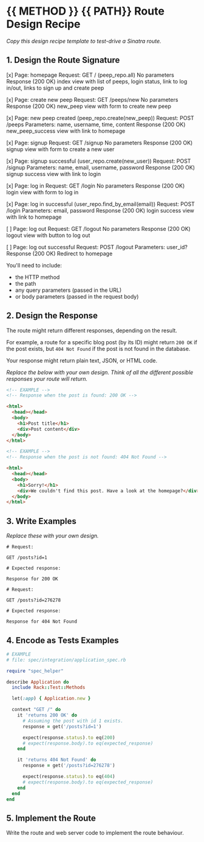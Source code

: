 # {{ METHOD }} {{ PATH}} Route Design Recipe

_Copy this design recipe template to test-drive a Sinatra route._

## 1. Design the Route Signature

[x] Page: homepage
Request: GET / (peep_repo.all)
No parameters
Response (200 OK)
index view with list of peeps, login status, link to log in/out, links to sign up and create peep

[x] Page: create new peep
Request: GET /peeps/new
No parameters
Response (200 OK)
new_peep view with form to create new peep

[x] Page: new peep created (peep_repo.create(new_peep))
Request: POST /peeps
Parameters: name, username, time, content
Response (200 OK)
new_peep_success view with link to homepage

[x] Page: signup
Request: GET /signup
No parameters
Response (200 OK)
signup view with form to create a new user

[x] Page: signup successful (user_repo.create(new_user))
Request: POST /signup
Parameters: name, email, username, password
Response (200 OK)
signup success view with link to login

[x] Page: log in
Request: GET /login
No parameters
Response (200 OK)
login view with form to log in

[x] Page: log in successful (user_repo.find_by_email(email))
Request: POST /login
Parameters: email, password
Response (200 OK)
login success view with link to homepage

[ ] Page: log out
Request: GET /logout
No parameters
Response (200 OK)
logout view with button to log out

[ ] Page: log out successful
Request: POST /logout
Parameters: user_id?
Response (200 OK)
Redirect to homepage

You'll need to include:
  * the HTTP method
  * the path
  * any query parameters (passed in the URL)
  * or body parameters (passed in the request body)

## 2. Design the Response

The route might return different responses, depending on the result.

For example, a route for a specific blog post (by its ID) might return `200 OK` if the post exists, but `404 Not Found` if the post is not found in the database.

Your response might return plain text, JSON, or HTML code.

_Replace the below with your own design. Think of all the different possible responses your route will return._

```html
<!-- EXAMPLE -->
<!-- Response when the post is found: 200 OK -->

<html>
  <head></head>
  <body>
    <h1>Post title</h1>
    <div>Post content</div>
  </body>
</html>
```

```html
<!-- EXAMPLE -->
<!-- Response when the post is not found: 404 Not Found -->

<html>
  <head></head>
  <body>
    <h1>Sorry!</h1>
    <div>We couldn't find this post. Have a look at the homepage?</div>
  </body>
</html>
```

## 3. Write Examples

_Replace these with your own design._

```
# Request:

GET /posts?id=1

# Expected response:

Response for 200 OK
```

```
# Request:

GET /posts?id=276278

# Expected response:

Response for 404 Not Found
```

## 4. Encode as Tests Examples

```ruby
# EXAMPLE
# file: spec/integration/application_spec.rb

require "spec_helper"

describe Application do
  include Rack::Test::Methods

  let(:app) { Application.new }

  context "GET /" do
    it 'returns 200 OK' do
      # Assuming the post with id 1 exists.
      response = get('/posts?id=1')

      expect(response.status).to eq(200)
      # expect(response.body).to eq(expected_response)
    end

    it 'returns 404 Not Found' do
      response = get('/posts?id=276278')

      expect(response.status).to eq(404)
      # expect(response.body).to eq(expected_response)
    end
  end
end
```

## 5. Implement the Route

Write the route and web server code to implement the route behaviour.
